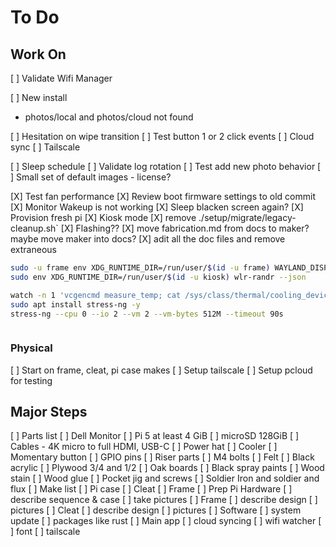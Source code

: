 # To Do

## Work On

[ ] Validate Wifi Manager

[ ] New install

- photos/local and photos/cloud not found

[ ] Hesitation on wipe transition
[ ] Test button 1 or 2 click events
[ ] Cloud sync
[ ] Tailscale

[ ] Sleep schedule
[ ] Validate log rotation
[ ] Test add new photo behavior
[ ] Small set of default images - license?

[X] Test fan performance
[X] Review boot firmware settings to old commit
[X] Monitor Wakeup is not working
[X] Sleep blacken screen again?
[X] Provision fresh pi
[X] Kiosk mode
[X] remove ./setup/migrate/legacy-cleanup.sh`
[X] Flashing??
[X] move fabrication.md from docs to maker? maybe move maker into docs?
[X] adit all the doc files and remove extraneous

```bash
sudo -u frame env XDG_RUNTIME_DIR=/run/user/$(id -u frame) WAYLAND_DISPLAY=wayland-0 /opt/photo-frame/bin/rust-photo-frame /opt/photo-frame/etc/config.yaml
sudo env XDG_RUNTIME_DIR=/run/user/$(id -u kiosk) wlr-randr --json

watch -n 1 'vcgencmd measure_temp; cat /sys/class/thermal/cooling_device0/cur_state 2>/dev/null'
sudo apt install stress-ng -y
stress-ng --cpu 0 --io 2 --vm 2 --vm-bytes 512M --timeout 90s



```

### Physical

[ ] Start on frame, cleat, pi case makes
[ ] Setup tailscale
[ ] Setup pcloud for testing

## Major Steps

[ ] Parts list
[ ] Dell Monitor
[ ] Pi 5 at least 4 GiB
[ ] microSD 128GiB
[ ] Cables - 4K micro to full HDMI, USB-C
[ ] Power hat
[ ] Cooler
[ ] Momentary button
[ ] GPIO pins
[ ] Riser parts
[ ] M4 bolts
[ ] Felt
[ ] Black acrylic
[ ] Plywood 3/4 and 1/2
[ ] Oak boards
[ ] Black spray paints
[ ] Wood stain
[ ] Wood glue
[ ] Pocket jig and screws
[ ] Soldier Iron and soldier and flux
[ ] Make list
[ ] Pi case
[ ] Cleat
[ ] Frame
[ ] Prep Pi Hardware
[ ] describe sequence & case
[ ] take pictures
[ ] Frame
[ ] describe design
[ ] pictures
[ ] Cleat
[ ] describe design
[ ] pictures
[ ] Software
[ ] system update
[ ] packages like rust
[ ] Main app
[ ] cloud syncing
[ ] wifi watcher
[ ] font
[ ] tailscale
